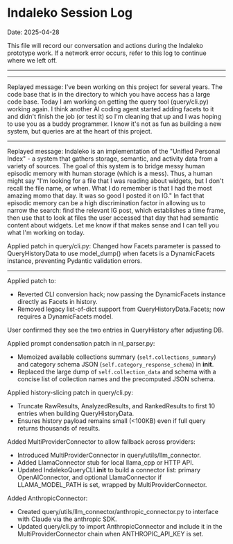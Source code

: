 # Indaleko Session Log
Date: 2025-04-28

This file will record our conversation and actions during the Indaleko prototype work. If a network error occurs, refer to this log to continue where we left off.

---

---
Replayed message:
I've been working on this project for several years.  The code base that is in the directory to which you have access has a large code base.  Today I am working on getting the query tool (query/cli.py) working again.  I think another AI coding agent started adding facets to it and didn't finish the job (or test it) so I'm cleaning that up and I was hoping to use you as a buddy programmer.  I know it's not as fun as building a new system, but queries are at the heart of this project.


---
Replayed message:
Indaleko is an implementation of the "Unified Personal Index" - a system that gathers storage, semantic, and activity data from a variety of sources.  The goal of this system is to bridge messy human episodic memory with human storage (which is a mess).  Thus, a human might say "I'm looking for a file that I was reading about widgets, but I don't recall the file name, or when. What I do remember is that I had the most amazing momo that day. It was so good I posted it on IG."  In fact that episodic memory can be a high discrimination factor in allowing us to narrow the search: find the relevant IG post, which establishes a time frame, then use that to look at files the user accessed that day that had semantic content about widgets. Let me know if that makes sense and I can tell you what I'm working on today.


Applied patch in query/cli.py: Changed how Facets parameter is passed to QueryHistoryData to use model_dump() when facets is a DynamicFacets instance, preventing Pydantic validation errors.


---
Applied patch to:
- Reverted CLI conversion hack; now passing the DynamicFacets instance directly as Facets in history.
- Removed legacy list-of-dict support from QueryHistoryData.Facets; now requires a DynamicFacets model.


User confirmed they see the two entries in QueryHistory after adjusting DB.

Applied prompt condensation patch in nl_parser.py:
- Memoized available collections summary (`self.collections_summary`) and category schema JSON (`self.category_response_schema`) in __init__.
- Replaced the large dump of `self.collection_data` and schema with a concise list of collection names and the precomputed JSON schema.

Applied history-slicing patch in query/cli.py:
- Truncate RawResults, AnalyzedResults, and RankedResults to first 10 entries when building QueryHistoryData.
- Ensures history payload remains small (<100KB) even if full query returns thousands of results.

Added MultiProviderConnector to allow fallback across providers:
- Introduced MultiProviderConnector in query/utils/llm_connector.
- Added LlamaConnector stub for local llama_cpp or HTTP API.
- Updated IndalekoQueryCLI.__init__ to build a connector list: primary OpenAIConnector, and optional LlamaConnector if LLAMA_MODEL_PATH is set, wrapped by MultiProviderConnector.

Added AnthropicConnector:
- Created query/utils/llm_connector/anthropic_connector.py to interface with Claude via the anthropic SDK.
- Updated query/cli.py to import AnthropicConnector and include it in the MultiProviderConnector chain when ANTHROPIC_API_KEY is set.
